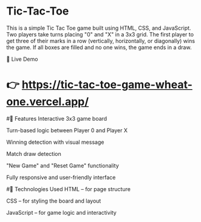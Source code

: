 # Tic-Tac-Toe

This is a simple Tic Tac Toe game built using HTML, CSS, and JavaScript. Two players take turns placing "0" and "X" in a 3x3 grid. The first player to get three of their marks in a row (vertically, horizontally, or diagonally) wins the game. If all boxes are filled and no one wins, the game ends in a draw.

🔗 Live Demo
# 👉 https://tic-tac-toe-game-wheat-one.vercel.app/


#🚀 Features
Interactive 3x3 game board

Turn-based logic between Player 0 and Player X

Winning detection with visual message

Match draw detection

"New Game" and "Reset Game" functionality

Fully responsive and user-friendly interface

#📁 Technologies Used
HTML – for page structure

CSS – for styling the board and layout

JavaScript – for game logic and interactivity
